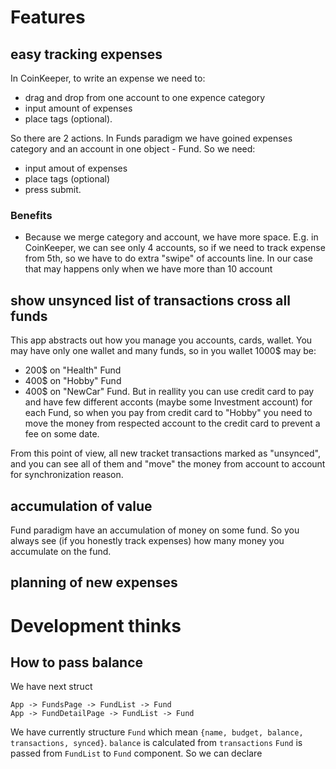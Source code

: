 # Features
## easy tracking expenses
In CoinKeeper, to write an expense we need to:
- drag and drop from one account to one expence category
- input amount of expenses
- place tags (optional).

So there are 2 actions. In Funds paradigm we have goined expenses category and an account in one object - Fund. So we need:
- input amout of expenses
- place tags (optional)
- press submit. 

### Benefits
- Because we merge category and account, we have more space. E.g. in CoinKeeper, we can see only 4 accounts, so if we need to track expense from 5th, so we have to do extra "swipe" of accounts line. In our case that may happens only when we have more than 10 account

## show unsynced list of transactions cross all funds
This app abstracts out how you manage you accounts, cards, wallet. You may have only one wallet and many funds, so in you wallet 1000$ may be:
- 200$ on "Health" Fund
- 400$ on "Hobby" Fund
- 400$ on "NewCar" Fund.
But in reallity you can use credit card to pay and have few different acconts (maybe some Investment account) for each Fund, so when you pay from credit card to "Hobby" you need to move the money from respected account to the credit card to prevent a fee on some date.

From this point of view, all new tracket transactions marked as "unsynced", and you can see all of them and "move" the money from account to account for synchronization reason.

## accumulation of value
Fund paradigm have an accumulation of money on some fund. So you always see (if you honestly track expenses) how many money you accumulate on the fund.

## planning of new expenses


# Development thinks

## How to pass balance
We have next struct
```
App -> FundsPage -> FundList -> Fund
App -> FundDetailPage -> FundList -> Fund
```
We have currently structure `Fund` which mean `{name, budget, balance, transactions, synced}`. 
`balance` is calculated from `transactions`
`Fund` is passed from `FundList` to `Fund` component.
So we can declare  
